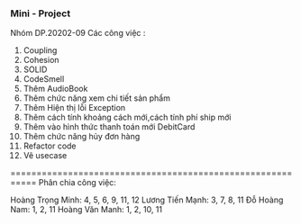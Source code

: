 ### Mini - Project ###
Nhóm DP.20202-09
Các công việc : 
1. Coupling
2. Cohesion
3. SOLID
4. CodeSmell
5. Thêm AudioBook
6. Thêm chức năng xem chi tiết sản phẩm
7. Thêm Hiện thị lỗi Exception
8. Thêm cách tính khoảng cách mới,cách tính phí ship mới
9. Thêm vào hình thức thanh toán mới DebitCard
10. Thêm chức năng hủy đơn hàng
11. Refactor code
12. Vẽ usecase

===========================================================
Phân chia công việc:

Hoàng Trọng Minh: 4, 5, 6, 9, 11, 12 
Lương Tiến Mạnh: 3, 7, 8, 11
Đỗ Hoàng Nam: 1, 2, 11
Hoàng Văn Manh: 1, 2, 10, 11
